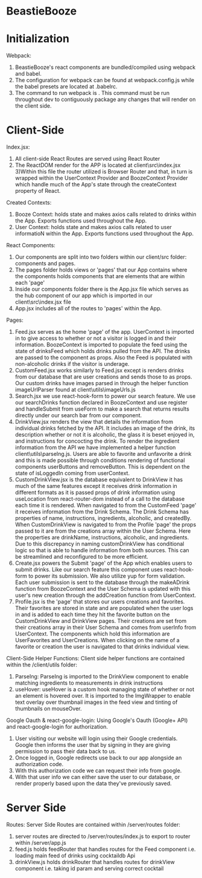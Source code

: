 # BeastieBooze

# Initialization

Webpack:

1.  BeastieBooze's react components are bundled/compiled using webpack and babel.
2.  The configuration for webpack can be found at webpack.config.js while the babel presets are located at .babelrc.
3.  The command to run webpack is <npm run build:dev>. This command must be run throughout dev to contiguously package
    any changes that will render on the client side.

# Client-Side

Index.jsx:

1.  All client-side React Routes are served using React Router
2.  The ReactDOM render for the APP is located at client\src\index.jsx
    3)Within this file the router utilized is Browser Router and that, in turn is
    wrapped within the UserContext Provider and BoozeContext Provider which
    handle much of the App's state through the createContext property of
    React.

Created Contexts:

1.  Booze Context: holds state and makes axios calls related to drinks within
    the App. Exports functions used throughout the App.
2.  User Context: holds state and makes axios calls related to user informatioN
    within the App. Exports functions used throughout the App.

React Components:

1.  Our components are split into two folders within our client/src folder:
    components and pages.
2.  The pages folder holds views or 'pages' that our App contains where the
    components holds components that are elements that are within each 'page'
3.  Inside our components folder there is the App.jsx file which serves as the
    hub component of our app which is imported in our client\src\index.jsx file
4.  App.jsx includes all of the routes to 'pages' within the App.

Pages:

1.  Feed.jsx serves as the home 'page' of the app. UserContext is imported
    in to give access to whether or not a visitor is logged in and their
    information. BoozeContext is imported to populate the feed using the
    state of drinksFeed which holds drinks pulled from the API. The drinks
    are passed to the component <DrinkTile> as props. Also the Feed is
    populated with non-alcoholic drinks if the visitor is underage.
2.  CustomFeed.jsx works similarly to Feed.jsx except is renders drinks from
    our database that are user creations and sends those to <CustomDrinkTile>
    as props. Our custom drinks have images parsed in through the helper
    function imageUrlParser found at client\utils\imageUrls.js
3.  Search.jsx we use react-hook-form to power our search feature. We use
    our searchDrinks function declared in BoozeContext and use register
    and handleSubmit from useForm to make a search that returns results
    directly under our search bar from our <SearchFeed> component.
4.  DrinkView.jsx renders the view that details the information from individual
    drinks fetched by the API. It includes an image of the drink, its description
    whether or not it is alcoholic, the glass it is beset enjoyed in, and
    instructions for concocting the drink. To render the ingredient information
    from the API we have implemented a helper function client\utils\parseIng.js.
    Users are able to favorite and unfavorite a drink and this is made possible
    through conditions rendering of functional components userButtons and
    removeButton. This is dependent on the state of isLoggedIn coming from
    userContext.
5.  CustomDrinkView.jsx is the database equivalent to DrinkView it has much
    of the same features except it receives drink information in different
    formats as it is passed props of drink information using useLocation from
    react-router-dom instead of a call to the database each time it is rendered.
    When navigated to from the CustomFeed 'page' it receives information from the
    Drink Schema. The Drink Schema has properties of name, instructions, ingredients,
    alcoholic, and createdBy. When CustomDrinkView is navigated to from the Profile
    'page' the props passed to it are from the creations array within the User Schema.
    Here the properties are drinkName, instructions, alcoholic, and ingredients. Due
    to this discrepancy in naming customDrinkView has conditional logic so that is
    able to handle information from both sources. This can be streamlined and reconfigured
    to be more efficient.
6.  Create.jsx powers the Submit 'page' of the App which enables users to submit drinks.
    Like our search feature this component uses react-hook-form to power its submission.
    We also utilize yup for form validation. Each user submission is sent to the database
    through the makeADrink function from BoozeContext and the User Schema is updated with
    this user's new creation through the addCreation function from UserContext.
7.  Profile.jsx is the 'page' that stores our users creations and favorites. Their favorites
    are stored in state and are populated when the user logs in and is added to each time
    they hit the favorite button on the CustomDrinkView and DrinkView pages. Their creations
    are set from their creations array in their User Schema and comes from userInfo from
    UserContext. The components which hold this information are UserFavorites and UserCreations.
    When clicking on the name of a favorite or creation the user is navigated to that drinks
    individual view.

Client-Side Helper Functions:
Client side helper functions are contained within the /client/utils folder:

1.  ParseIng: ParseIng is imported to the DrinkView component to enable matching ingredients to measurements in drink instructions
2.  useHover: useHover is a custom hook managing state of whether or not an element is hovered over. It is imported to the ImgWrapper
    to enable text overlay over thumbnail images in the feed view and tinting of thumbnails on mouseOver.

Google Oauth & react-google-login:
Using Google's Oauth (Google+ API) and react-google-login for authorization.

1.  User visiting our website will login using their Google credentials. Google then informs the user that by signing in they are giving permission to pass their data back to us.
2.  Once logged in, Google redirects use back to our app alongside an authorization code.
3.  With this authorization code we can request their info from google.
4.  With that user info we can either save the user to our database, or render properly based upon the data they've previously saved.

# Server Side

Routes:
Server Side Routes are contained within /server/routes folder:

1.  server routes are directed to /server/routes/index.js to export to router within /server/app.js
2.  feed.js holds feedRouter that handles routes for the Feed component i.e. loading main feed of drinks using cocktaildb Api
3.  drinkView.js holds drinkRouter that handles routes for drinkView component i.e. taking id param and serving correct cocktail
